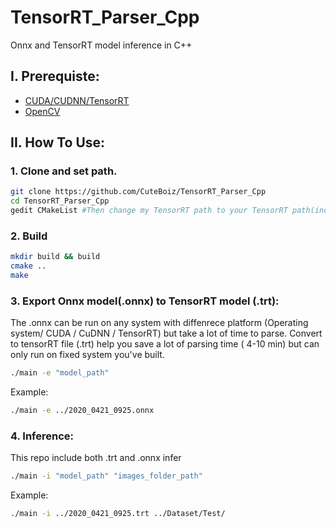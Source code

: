 # TensorRT_Parser_Cpp

Onnx and TensorRT model inference in C++

## I. Prerequiste:

- [CUDA/CUDNN/TensorRT](https://github.com/CuteBoiz/Ubuntu_Installation/blob/master/cuda.md)
- [OpenCV](https://github.com/CuteBoiz/Ubuntu_Installation/blob/master/opencv.md)

## II. How To Use:

### 1. Clone and set path.

```sh
git clone https://github.com/CuteBoiz/TensorRT_Parser_Cpp
cd TensorRT_Parser_Cpp
gedit CMakeList #Then change my TensorRT path to your TensorRT path(include and lib)
```

### 2. Build

```sh
mkdir build && build
cmake ..
make
```

### 3. Export Onnx model(.onnx) to TensorRT model (.trt):

The .onnx can be run on any system with diffenrece platform (Operating system/ CUDA / CuDNN / TensorRT) but take a lot of time to parse.
Convert to tensorRT file (.trt) help you save a lot of parsing time ( 4-10 min) but can only run on fixed system you've built.

```sh
./main -e "model_path"
```
Example:
```sh
./main -e ../2020_0421_0925.onnx
```

### 4. Inference:

This repo include both .trt and .onnx infer

```sh
./main -i "model_path" "images_folder_path"
```

Example:
```sh
./main -i ../2020_0421_0925.trt ../Dataset/Test/
```
